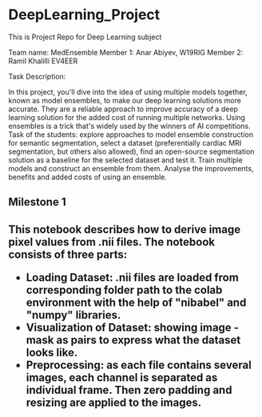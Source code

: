 # DeepLearning_Project
This is Project Repo for Deep Learning subject

Team name: MedEnsemble
Member 1:  Anar Abiyev, W19RIG
Member 2:  Ramil Khalilli EV4EER

Task Description:

In this project, you'll dive into the idea of using multiple models together, known as model ensembles, to make our deep learning solutions more accurate. They are a reliable approach to improve accuracy of a deep learning solution for the added cost of running multiple networks. Using ensembles is a trick that's widely used by the winners of AI competitions. Task of the students: explore approaches to model ensemble construction for semantic segmentation, select a dataset (preferentially cardiac MRI segmentation, but others also allowed), find an open-source segmentation solution as a baseline for the selected dataset and test it. Train multiple models and construct an ensemble from them. Analyse the improvements, benefits and added costs of using an ensemble. 



<h2>Milestone 1<h2>

  
This notebook describes how to derive image pixel values from .nii files. The notebook consists of three parts:
* Loading Dataset: .nii files are loaded from corresponding folder path to the colab environment with the help of "nibabel" and "numpy" libraries.
* Visualization of Dataset: showing image - mask as pairs to express what the dataset looks like.
* Preprocessing: as each file contains several images, each channel is separated as individual frame. Then zero padding and resizing are applied to the images.
